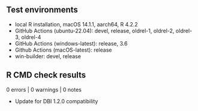 ## Test environments

* local R installation, macOS 14.1.1, aarch64, R 4.2.2
* GitHub Actions (ubuntu-22.04): devel, release, oldrel-1, oldrel-2, oldrel-3,
  oldrel-4
* GitHub Actions (windows-latest): release, 3.6
* Github Actions (macOS-latest): release
* win-builder: devel, release

## R CMD check results

0 errors | 0 warnings | 0 notes

* Update for DBI 1.2.0 compatibility
